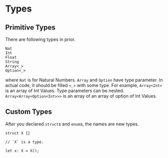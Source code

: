 # Types

## Primitive Types

There are following types in prior.

```rust,noplaypen
Nat
Int
Float
String
Array<_>
Option<_>
```

where `Nat` is for Natural Numbers.
`Array` and `Option` have type parameter.
In actual code, it should be filled `<_>` with some type.
For example, `Array<Int>` is an array of Int Values.
Type parameters can be nested.
`Array<Array<Option<Int>>>`
is an array of an array of option of Int Values.

## Custom Types

After you declared `struct`s and `enum`s, the names are new types.

```rust,noplaypen
struct X {}

// `X` is a type.

let x: X = X();
```
